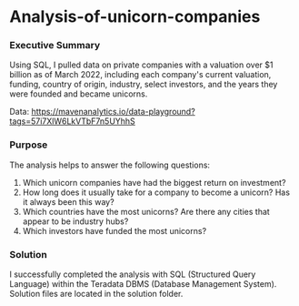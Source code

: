 # Analysis-of-unicorn-companies

### Executive Summary

Using SQL, I pulled data on private companies with a valuation over $1 billion as of March 2022, including each company's current valuation, funding, country of origin, industry, select investors, and the years they were founded and became unicorns.

Data: https://mavenanalytics.io/data-playground?tags=57i7XlW6LkVTbF7n5UYhhS

### Purpose

The analysis helps to answer the following questions:
1. Which unicorn companies have had the biggest return on investment?
2. How long does it usually take for a company to become a unicorn? Has it always been this way?
3. Which countries have the most unicorns? Are there any cities that appear to be industry hubs?
4. Which investors have funded the most unicorns?

### Solution

I successfully completed the analysis with SQL (Structured Query Language) within the Teradata DBMS (Database Management System).
Solution files are located in the solution folder.
